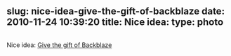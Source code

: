 slug: nice-idea-give-the-gift-of-backblaze
date: 2010-11-24 10:39:20
title: Nice idea: 
type: photo
---

<a href="http://blog.backblaze.com/2010/11/23/give-the-gift-of-backblaze/"><img src="{{@asset.url swerner/tumblr/2010-11-24-nice-idea-give-the-gift-of-backblaze-5bead95ee7.jpeg}}" alt=""/></a>

Nice idea: [Give the gift of Backblaze](http://blog.backblaze.com/2010/11/23/give-the-gift-of-backblaze/)

